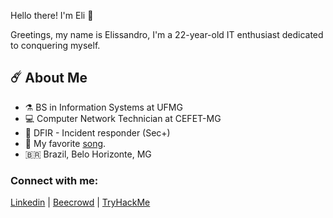 Hello there! I'm Eli 👋

Greetings, my name is Elissandro, I'm a 22-year-old IT enthusiast dedicated to conquering myself. 

## ☄️ About Me 
- ⚗️ BS in Information Systems at UFMG
- 💻 Computer Network Technician at CEFET-MG
- 🧪 DFIR - Incident responder (Sec+)
- 🎵 My favorite [song](https://www.youtube.com/watch?v=caEFyFRc91c).
- 🇧🇷  Brazil, Belo Horizonte, MG


<h3 align="left">Connect with me:</h3>

[Linkedin](https://www.linkedin.com/in/elissandro-caetano/) |
[Beecrowd](https://www.beecrowd.com.br/judge/pt/profile/236199?origem=1) |
[TryHackMe](https://tryhackme.com/p/elissandro19)
